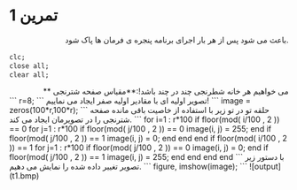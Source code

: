 # تمرین 1
<div dir="rtl" >
    .باعث می شود پس از هر بار اجرای برنامه پنجره ی فرمان ها پاک شود
</div>

```
clc;
close all;
clear all;
```
<div dir="rtl" >
می خواهیم هر خانه شطرنجی  چند در چند باشد!:**مقیاس صفحه شترنجی  **          
</div>
```
r=8;
```
تصویر اولیه ای با مقادیر اولیه صفر ایجاد می نماییم!
```
image = zeros(100*r,100*r);
```
حلقه تو در تو زیر با استفاده از خاصیت باقی مانده صفحه شترنجی را در تصویرمان ایجاد می کند.
```
for i=1 : r*100
    if floor(mod( i/100 , 2 )) == 0 
        for j=1 : r*100
            if floor(mod( j/100 , 2 )) == 0 
                image(i, j) = 255;
            end    
            if floor(mod( j/100 , 2 )) == 1 
                image(i, j) = 0;
            end        
        end 
    end
    if floor(mod( i/100 , 2 )) == 1 
        for j=1 : r*100
            if floor(mod( j/100 , 2 )) == 0 
                image(i, j) = 0;
            end    
            if floor(mod( j/100 , 2 )) == 1 
                image(i, j) = 255;
            end        
        end 
    end
end
```
با دستور زیر تصویر تغییر داده شده را نمایش می دهیم.
```
figure,
imshow(image);
```
![output](t1.bmp)
